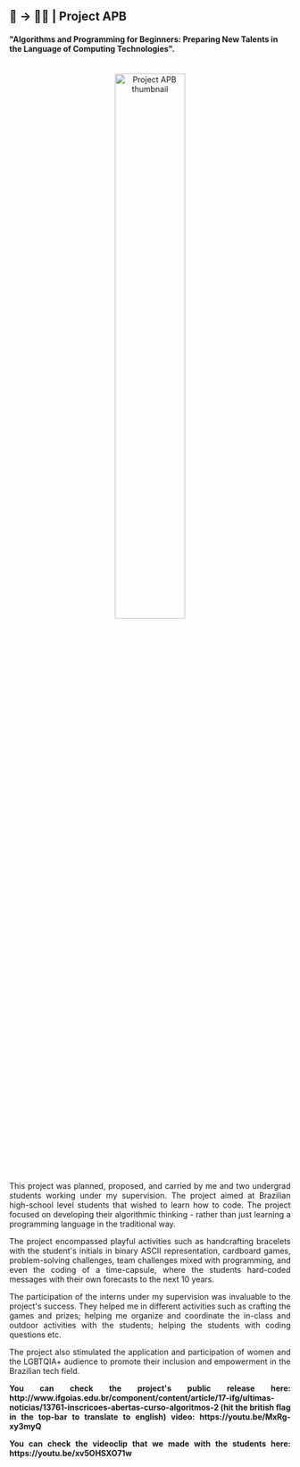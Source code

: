 ## 🧩 → 👩‍💻 | Project APB
#### "Algorithms and Programming for Beginners: Preparing New Talents in the Language of Computing Technologies".
<br/>
<div align="center">                                                             
  <img width="50%" height="50%" src="./ovalthumb_APB.png" alt="Project APB thumbnail">
</div>  
<br/>
<section>
<div align="justify">
<p>  
This project was planned, proposed, and carried by me and two undergrad students working under my supervision. The project aimed at Brazilian high-school level students that wished to learn how to code. The project focused on developing their algorithmic thinking - rather than just learning a programming language in the traditional way.
</p>
  
<p>
The project encompassed playful activities such as handcrafting bracelets with the student's initials in binary ASCII representation, cardboard games, problem-solving challenges, team challenges mixed with programming, and even the coding of a time-capsule, where the students hard-coded messages with their own forecasts to the next 10 years.
</p>
  
<p>
The participation of the interns under my supervision was invaluable to the project's success. They helped me in different activities such as crafting the games and prizes; helping me organize and coordinate the in-class and outdoor activities with the students; helping the students with coding questions etc.
</p>
  
<p>
The project also stimulated the application and participation of women and the LGBTQIA+ audience to promote their inclusion and empowerment in the Brazilian tech field.

</p>
  
<p>
<strong>You can check the project's public release here:
http://www.ifgoias.edu.br/component/content/article/17-ifg/ultimas-noticias/13761-inscricoes-abertas-curso-algoritmos-2 (hit the british flag in the top-bar to translate to english)
</strong>
<strong>
video: https://youtu.be/MxRg-xy3myQ 
</strong>
</p>



<p>
<strong>You can check the videoclip that we made with the students here: https://youtu.be/xv5OHSXO71w </strong>
</p>
<div>
</section>
